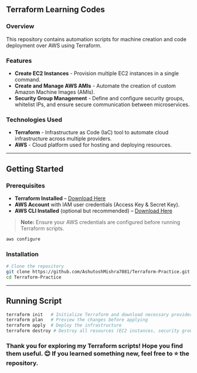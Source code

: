 ## Terraform Learning Codes

### Overview
This repository contains automation scripts for machine creation and code deployment over AWS using Terraform.

### Features
- **Create EC2 Instances** - Provision multiple EC2 instances in a single command.
- **Create and Manage AWS AMIs** - Automate the creation of custom Amazon Machine Images (AMIs).
- **Security Group Management** - Define and configure security groups, whitelist IPs, and ensure secure communication between microservices.

### Technologies Used
- **Terraform** - Infrastructure as Code (IaC) tool to automate cloud infrastructure across multiple providers.
- **AWS** - Cloud platform used for hosting and deploying resources.

---

## Getting Started

### Prerequisites
- **Terraform Installed** – [Download Here](https://developer.hashicorp.com/terraform/downloads)
- **AWS Account** with IAM user credentials (Access Key & Secret Key).
- **AWS CLI Installed** (optional but recommended) – [Download Here](https://aws.amazon.com/cli/)

> **Note:** Ensure your AWS credentials are configured before running Terraform scripts.  
```bash
aws configure
```

### Installation
```bash
# Clone the repository
git clone https://github.com/AshutoshMishra7081/Terraform-Practice.git
cd Terraform-Practice
```

---

## Running Script
```bash
terraform init   # Initialize Terraform and download necessary providers
terraform plan   # Preview the changes before applying
terraform apply  # Deploy the infrastructure
terraform destroy # Destroy all resources (EC2 instances, security groups, etc.)
```

### Thank you for exploring my Terraform scripts! Hope you find them useful. 😊 If you learned something new, feel free to ⭐ the repository.

